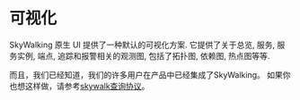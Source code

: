 # 可视化
SkyWalking 原生 UI 提供了一种默认的可视化方案.
它提供了关于总览, 服务, 服务实例, 端点, 追踪和报警相关的观测图,
包括了拓扑图, 依赖图, 热点图等等.

而且，我们已经知道，我们的许多用户在产品中已经集成了SkyWalking。
如果你也想这样做，请参考[skywalk查询协议](../protocols/README.md#query-protocol)。
 
